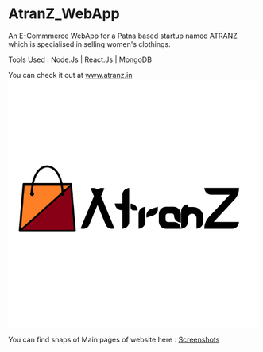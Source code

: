# AtranZ_WebApp

An E-Commmerce WebApp for a Patna based startup named ATRANZ which is specialised in selling women's clothings.

Tools Used : Node.Js | React.Js | MongoDB

You can check it out at www.atranz.in
![logo](https://github.com/raghavranjan005/AtranZ_WebApp/blob/main/frontend/public/images/AtranZ.png)

You can find snaps of Main pages of website here : [Screenshots](https://github.com/raghavranjan005/AtranZ_WebApp/tree/main/ScreenShots)
